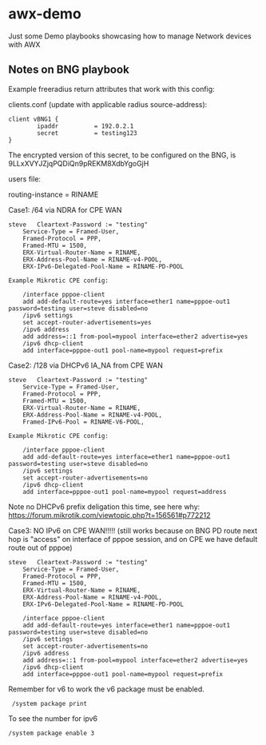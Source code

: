 # awx-demo

Just some Demo playbooks showcasing how to manage Network devices with AWX

Notes on BNG playbook
---------------------
Example freeradius return attributes that work with this config:

clients.conf (update with applicable radius source-address):

    client vBNG1 {
            ipaddr          = 192.0.2.1
            secret          = testing123
    }
    
The encrypted version of this secret, to be configured on the BNG, is $9$LLxXVYJZjqPQDiQn9pREKM8XdbYgoGjH


users file:

  routing-instance = RINAME

  Case1: /64 via NDRA for CPE WAN

    steve   Cleartext-Password := "testing"
        Service-Type = Framed-User,
        Framed-Protocol = PPP,
        Framed-MTU = 1500,
        ERX-Virtual-Router-Name = RINAME,
        ERX-Address-Pool-Name = RINAME-v4-POOL,
        ERX-IPv6-Delegated-Pool-Name = RINAME-PD-POOL

    Example Mikrotic CPE config:

        /interface pppoe-client
        add add-default-route=yes interface=ether1 name=pppoe-out1 password=testing user=steve disabled=no
        /ipv6 settings
        set accept-router-advertisements=yes
        /ipv6 address
        add address=::1 from-pool=mypool interface=ether2 advertise=yes
        /ipv6 dhcp-client
        add interface=pppoe-out1 pool-name=mypool request=prefix

  Case2: /128 via DHCPv6 IA_NA from CPE WAN

    steve   Cleartext-Password := "testing"
        Service-Type = Framed-User,
        Framed-Protocol = PPP,
        Framed-MTU = 1500,
        ERX-Virtual-Router-Name = RINAME,
        ERX-Address-Pool-Name = RINAME-v4-POOL,
        Framed-IPv6-Pool = RINAME-V6-POOL,

    Example Mikrotic CPE config:

        /interface pppoe-client
        add add-default-route=yes interface=ether1 name=pppoe-out1 password=testing user=steve disabled=no
        /ipv6 settings
        set accept-router-advertisements=no
        /ipv6 dhcp-client
        add interface=pppoe-out1 pool-name=mypool request=address

   Note no DHCPv6 prefix deligation this time, see here why:
   https://forum.mikrotik.com/viewtopic.php?t=156561#p772212

  Case3: NO IPv6 on CPE WAN!!!!!
         (still works because on BNG PD route next hop is "access" on interface of pppoe session,
          and on CPE we have default route out of pppoe)

    steve   Cleartext-Password := "testing"
        Service-Type = Framed-User,
        Framed-Protocol = PPP,
        Framed-MTU = 1500,
        ERX-Virtual-Router-Name = RINAME,
        ERX-Address-Pool-Name = RINAME-v4-POOL,
        ERX-IPv6-Delegated-Pool-Name = RINAME-PD-POOL

        /interface pppoe-client
        add add-default-route=yes interface=ether1 name=pppoe-out1 password=testing user=steve disabled=no
        /ipv6 settings
        set accept-router-advertisements=no
        /ipv6 address
        add address=::1 from-pool=mypool interface=ether2 advertise=yes
        /ipv6 dhcp-client
        add interface=pppoe-out1 pool-name=mypool request=prefix

    
Remember for v6 to work the v6 package must be enabled.

     /system package print
     
To see the number for ipv6

    /system package enable 3
